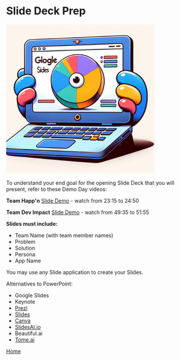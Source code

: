 # Slide Deck Prep

<img src="slide.png" width="400" height="400">

To understand your end goal for the opening Slide Deck that you will present, refer to these Demo Day videos:

**Team Happ'n**
[Slide Demo](https://www.youtube.com/watch?v=yUl6RRdJwpQ&t=4978s) - watch from 23:15 to 24:50

**Team Dev Impact**
[Slide Demo](https://www.youtube.com/watch?v=yUl6RRdJwpQ&t=4978s) -
watch from 49:35 to 51:55

**Slides must include:**

- Team Name (with team member names)
- Problem
- Solution
- Persona
- App Name

You may use any Slide application to create your Slides.

Alternatives to PowerPoint:

- Google Slides
- Keynote
- [Prezi](https://prezi.com/)
- [Slides](https://slides.com/)
- [Canva](https://www.canva.com/)
- [SlidesAI.io](https://workspace.google.com/marketplace/app/slidesaiio_create_slides_with_ai/904276957168)
- Beautiful.ai
- [Tome.ai](https://tome.app/)

[Home](README.md)
